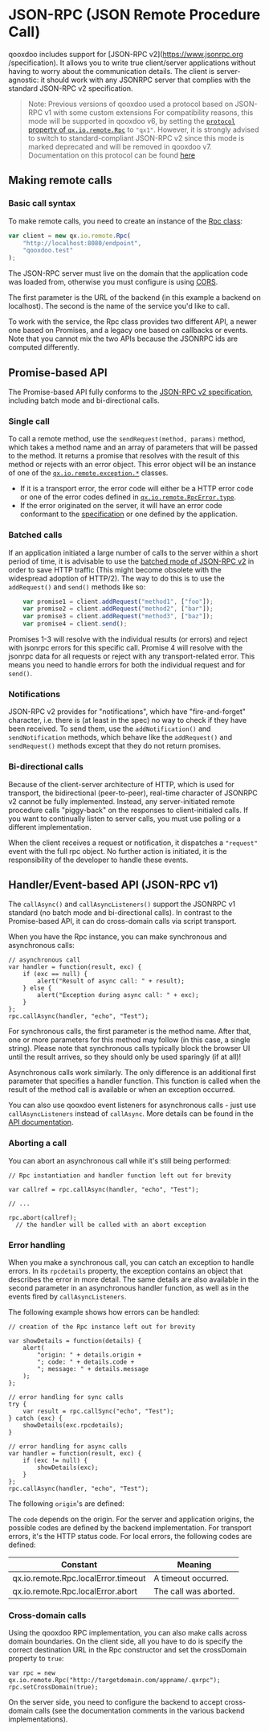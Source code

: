 # JSON-RPC (JSON Remote Procedure Call)

qooxdoo includes support for [JSON-RPC v2](https://www.jsonrpc.org
/specification). It allows you to write true client/server applications
without  having to worry about the communication details. The
client is server-agnostic: it should work with any JSONRPC server
that complies with the standard JSON-RPC v2 specification. 

> Note: Previous versions of qooxdoo used a protocol based on JSON-RPC v1 with 
> some custom extensions 
> For compatibility reasons, this mode will be supported
> in qooxdoo v6, by setting the [`protocol` property of `qx.io.remote.Rpc`](apps://apiviewer/#qx.io.remote.Rpc)
> to `"qx1"`. However, it is strongly advised to switch to standard-compliant
> JSON-RPC v2 since this mode is marked deprecated and will be removed in qooxdoo
> v7. Documentation on this protocol can be found [here](http://www.qooxdoo.org/5.0.2/pages/communication.html#remote-procedure-calls-rpc)

## Making remote calls

### Basic call syntax

To make remote calls, you need to create an instance of the [Rpc class](apps://apiviewer#qx.io.remote.Rpc):

````javascript
var client = new qx.io.remote.Rpc(
    "http://localhost:8080/endpoint",
    "qooxdoo.test"
);

````

The JSON-RPC server must live on the domain that the application
code was loaded from, otherwise you must configure is using
[CORS](https://developer.mozilla.org/de/docs/Web/HTTP/CORS).

The first parameter is the URL of the backend (in this example a backend on
localhost). The second is the name of the service you'd like to call. 

To work with the service, the Rpc class provides two different API, a newer
one based on Promises, and a legacy one based on callbacks or events. Note that
you cannot mix the two APIs because the JSONRPC ids are computed differently.

## Promise-based API

The Promise-based API fully conforms to the [JSON-RPC v2 specification](https://www.jsonrpc.org/specification),
including batch mode and bi-directional calls. 

### Single call

To call a remote method, use the `sendRequest(method, params)`
method, which takes a method name and an array of parameters
that will be passed to the method. It returns a promise that
resolves with the result of this method or rejects with an error
object. This error object will be an instance of one of the
[`qx.io.remote.exception.*`](http://www.qooxdoo.org/apps/apiviewer/#qx.io.remote.exception)
classes. 

- If it is a transport error, the error code will either be a HTTP error code
  or one of the error codes defined in
  [`qx.io.remote.RpcError.type`](http://www.qooxdoo.org/apps/apiviewer/#qx.io.remote.RpcError).
- If the error originated on the server, it will have an error code conformant
  to the [specification](https://www.jsonrpc.org/specification#error_object) or 
  one defined by the application. 
  
### Batched calls

If an application initiated a large number of calls to the server within a short
period of time, it is advisable to use the [batched mode of JSON-RPC v2](https://www.jsonrpc.org/specification#batch)
in order to save HTTP traffic (This might become obsolete with the widespread adoption of HTTP/2).
The way to do this is to use the `addRequest()` and `send()` methods like so:

```javascript
    var promise1 = client.addRequest("method1", ["foo"]);
    var promise2 = client.addRequest("method2", ["bar"]);
    var promise3 = client.addRequest("method3", ["baz"]);     
    var promise4 = client.send();
```

Promises 1-3 will resolve with the individual results (or errors) and reject
with jsonrpc errors for this specific call. Promise 4 will resolve with the
jsonrpc data for all requests or reject with any transport-related error. This
means you need to handle errors for both the individual request and for `send()`.

### Notifications

JSON-RPC v2 provides for "notifications", which have "fire-and-forget" character,
i.e. there is (at least in the spec) no way to check if they have been received.
To send them, use the `addNotification()` and `sendNotification` methods, which
behave like the `addRequest()` and `sendRequest()` methods except that they do
not return promises. 

### Bi-directional calls

Because of the client-server architecture of HTTP, which is used for
transport, the bidirectional (peer-to-peer), real-time character of
JSONRPC v2 cannot be fully implemented. Instead, any server-initiated
remote procedure calls "piggy-back" on the responses to  client-initialed
calls. If you want to continually listen to server calls, you must use
polling or a different implementation.

When the client receives a request or notification, it dispatches a
`"request"` event with the full rpc object. No further action is initiated,
it is the responsibility of the developer to handle these events.

## Handler/Event-based API (JSON-RPC v1)

The `callAsync()` and `callAsyncListeners()` support the JSONRPC v1 standard 
(no batch mode and bi-directional calls). In contrast to the Promise-based API,
it can do cross-domain calls via script transport. 

When you have the Rpc instance, you can make synchronous and asynchronous calls:

    // asynchronous call
    var handler = function(result, exc) {
        if (exc == null) {
            alert("Result of async call: " + result);
        } else {
            alert("Exception during async call: " + exc);
        }
    };
    rpc.callAsync(handler, "echo", "Test");

For synchronous calls, the first parameter is the method name. After that, one
or more parameters for this method may follow (in this case, a single string).
Please note that synchronous calls typically block the browser UI until the
result arrives, so they should only be used sparingly (if at all)!

Asynchronous calls work similarly. The only difference is an additional first
parameter that specifies a handler function. This function is called when the
result of the method call is available or when an exception occurred.

You can also use qooxdoo event listeners for asynchronous calls - just use
`callAsyncListeners` instead of `callAsync`. More details can be found in the
[API documentation](http://api.qooxdoo.org/#qx.io.remote.Rpc).


### Aborting a call

You can abort an asynchronous call while it's still being performed:

    // Rpc instantiation and handler function left out for brevity

    var callref = rpc.callAsync(handler, "echo", "Test");

    // ...

    rpc.abort(callref);
      // the handler will be called with an abort exception

### Error handling

When you make a synchronous call, you can catch an exception to handle errors.
In its `rpcdetails` property, the exception contains an object that describes
the error in more detail. The same details are also available in the second
parameter in an asynchronous handler function, as well as in the events fired by
`callAsyncListeners`.

The following example shows how errors can be handled:

    // creation of the Rpc instance left out for brevity

    var showDetails = function(details) {
        alert(
            "origin: " + details.origin +
            "; code: " + details.code +
            "; message: " + details.message
        );
    };

    // error handling for sync calls
    try {
        var result = rpc.callSync("echo", "Test");
    } catch (exc) {
        showDetails(exc.rpcdetails);
    }

    // error handling for async calls
    var handler = function(result, exc) {
        if (exc != null) {
            showDetails(exc);
        }
    };
    rpc.callAsync(handler, "echo", "Test");

The following `origin`'s are defined:

The `code` depends on the origin. For the server and application origins, the
possible codes are defined by the backend implementation. For transport errors,
it's the HTTP status code. For local errors, the following codes are defined:

|Constant|Meaning|
|--------|-------|
|qx.io.remote.Rpc.localError.timeout|A timeout occurred.|
|qx.io.remote.Rpc.localError.abort|The call was aborted.|

### Cross-domain calls

Using the qooxdoo RPC implementation, you can also make calls across domain boundaries. On the client side, all you have to do is specify the correct destination URL in the Rpc constructor and set the crossDomain property to `true`:

    var rpc = new qx.io.remote.Rpc("http://targetdomain.com/appname/.qxrpc");
    rpc.setCrossDomain(true);

On the server side, you need to configure the backend to accept cross-domain
calls (see the documentation comments in the various backend implementations).

